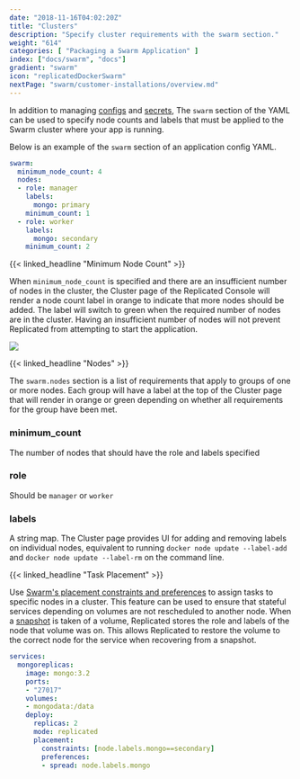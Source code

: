 ```yaml
---
date: "2018-11-16T04:02:20Z"
title: "Clusters"
description: "Specify cluster requirements with the swarm section."
weight: "614"
categories: [ "Packaging a Swarm Application" ]
index: ["docs/swarm", "docs"]
gradient: "swarm"
icon: "replicatedDockerSwarm"
nextPage: "swarm/customer-installations/overview.md"
---
```


In addition to managing [configs](/docs/swarm/packaging-an-application/config-files/) and [secrets](/docs/swarm/packaging-an-application/secrets/), The `swarm` section of the YAML can be used to specify node counts and labels that must be applied to the Swarm cluster where your app is running.

Below is an example of the `swarm` section of an application config YAML.

```yaml
swarm:
  minimum_node_count: 4
  nodes:
  - role: manager
    labels:
      mongo: primary
    minimum_count: 1
  - role: worker
    labels:
      mongo: secondary
    minimum_count: 2
```

{{< linked_headline "Minimum Node Count" >}}

When `minimum_node_count` is specified and there are an insufficient number of nodes in the cluster, the Cluster page of the Replicated Console will render a node count label in orange to indicate that more nodes should be added.
The label will switch to green when the required number of nodes are in the cluster.
Having an insufficient number of nodes will not prevent Replicated from attempting to start the application.

![](/images/guides/swarm/swarm-cluster.png) 

{{< linked_headline "Nodes" >}}

The `swarm.nodes` section is a list of requirements that apply to groups of one or more nodes.
Each group will have a label at the top of the Cluster page that will render in orange or green depending on whether all requirements for the group have been met.

### minimum_count

The number of nodes that should have the role and labels specified

### role

Should be `manager` or `worker`

### labels

A string map.
The Cluster page provides UI for adding and removing labels on individual nodes, equivalent to running `docker node update --label-add` and `docker node update --label-rm` on the command line.

{{< linked_headline "Task Placement" >}}

Use [Swarm's placement constraints and preferences](https://docs.docker.com/engine/swarm/services/#placement-constraints) to assign tasks to specific nodes in a cluster.
This feature can be used to ensure that stateful services depending on volumes are not rescheduled to another node.
When a [snapshot](/docs/snapshots/swarm/) is taken of a volume, Replicated stores the role and labels of the node that volume was on.
This allows Replicated to restore the volume to the correct node for the service when recovering from a snapshot.

```yaml
services:
  mongoreplicas:
    image: mongo:3.2
    ports:
    - "27017"
    volumes:
    - mongodata:/data
    deploy:
      replicas: 2
      mode: replicated
      placement:
        constraints: [node.labels.mongo==secondary]
        preferences:
        - spread: node.labels.mongo
```
